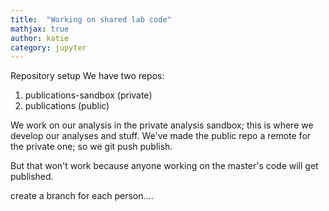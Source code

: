 ```yaml
---
title:  "Working on shared lab code"
mathjax: true
author: katie
category: jupyter
---
```



Repository setup
We have two repos: 
1. publications-sandbox  (private)
2. publications (public)

We work on our analysis in the private analysis sandbox; this is where we develop our analyses and stuff. We've made the public repo a remote for the private one; so we git push publish.

But that won't work because anyone working on the master's code will get published. 


create a branch for each person.... 

